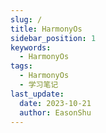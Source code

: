 ```yaml
---
slug: /
title: HarmonyOs  
sidebar_position: 1
keywords:
  - HarmonyOs 
tags:
  - HarmonyOs 
  - 学习笔记
last_update:
  date: 2023-10-21
  author: EasonShu
---
```




